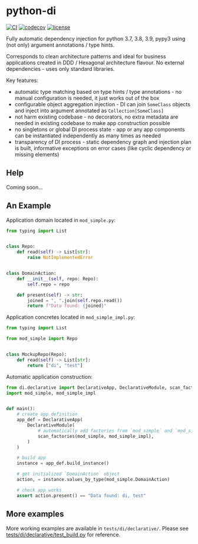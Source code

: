# python-di

[![CI](https://github.com/dlski/python-di/actions/workflows/ci.yml/badge.svg?branch=master&event=push)](https://github.com/dlski/python-di/actions/workflows/ci.yml)
[![codecov](https://codecov.io/gh/dlski/python-di/branch/master/graph/badge.svg?token=DXIZA2T8W6)](https://codecov.io/gh/dlski/python-di)
[![license](https://img.shields.io/github/license/dlski/python-di.svg)](https://github.com/dlski/python-di/blob/master/LICENSE)

Fully automatic dependency injection for python 3.7, 3.8, 3.9, pypy3 using (not only) argument annotations / type hints.

Corresponds to clean architecture patterns and ideal for business applications created in DDD / Hexagonal architecture flavour.
No external dependencies - uses only standard libraries.

Key features:
- automatic type matching based on type hints / type annotations - 
  no manual configuration is needed, it just works out of the box
- configurable object aggregation injection - 
  DI can join `SomeClass` objects and inject into argument annotated as `Collection[SomeClass]`
- not harm existing codebase - 
  no decorators, no extra metadata are needed in existing codebase to make app construction possible
- no singletons or global DI process state -
  app or any app components can be instantiated independently as many times as needed
- transparency of DI process - 
  static dependency graph and injection plan is built, informative exceptions on error cases
  (like cyclic dependency or missing elements)

## Help
Coming soon...

## An Example
Application domain located in `mod_simple.py`:
```py
from typing import List


class Repo:
    def read(self) -> List[str]:
        raise NotImplementedError


class DomainAction:
    def __init__(self, repo: Repo):
        self.repo = repo

    def present(self) -> str:
        joined = ", ".join(self.repo.read())
        return f"Data found: {joined}"
```

Application concretes located in `mod_simple_impl.py`:
```py
from typing import List

from mod_simple import Repo


class MockupRepo(Repo):
    def read(self) -> List[str]:
        return ["di", "test"]
```

Automatic application construction:
```py
from di.declarative import DeclarativeApp, DeclarativeModule, scan_factories
import mod_simple, mod_simple_impl


def main():
    # create app definition
    app_def = DeclarativeApp(
        DeclarativeModule(
            # automatically add factories from `mod_simple` and `mod_simple_impl`
            scan_factories(mod_simple, mod_simple_impl),
        )
    )

    # build app
    instance = app_def.build_instance()

    # get initialized `DomainAction` object
    action, = instance.values_by_type(mod_simple.DomainAction)

    # check app works
    assert action.present() == "Data found: di, test"
```

## More examples
More working examples are available in `tests/di/declarative/`.
Please see [tests/di/declarative/test_build.py](tests/di/declarative/test_build.py) for reference.
